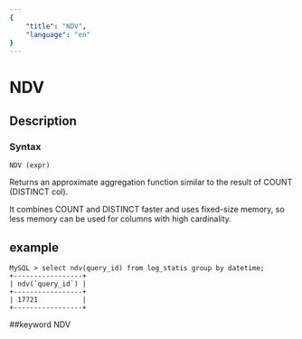 ```yaml
---
{
    "title": "NDV",
    "language": "en"
}
---
```


# NDV
## Description
### Syntax

`NDV (expr)`


Returns an approximate aggregation function similar to the result of COUNT (DISTINCT col).

It combines COUNT and DISTINCT faster and uses fixed-size memory, so less memory can be used for columns with high cardinality.

## example
```
MySQL > select ndv(query_id) from log_statis group by datetime;
+-----------------+
| ndv(`query_id`) |
+-----------------+
| 17721           |
+-----------------+
```
##keyword
NDV
